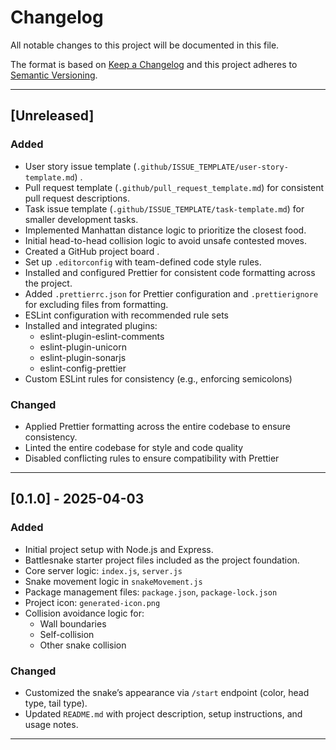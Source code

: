 # Changelog

All notable changes to this project will be documented in this file.

The format is based on [Keep a Changelog](https://keepachangelog.com/en/1.0.0/)
and this project adheres to [Semantic Versioning](https://semver.org/).

---

## [Unreleased]

### Added

- User story issue template (`.github/ISSUE_TEMPLATE/user-story-template.md`) .
- Pull request template (`.github/pull_request_template.md`) for consistent pull request descriptions.
- Task issue template (`.github/ISSUE_TEMPLATE/task-template.md`) for smaller development tasks.
- Implemented Manhattan distance logic to prioritize the closest food.
- Initial head-to-head collision logic to avoid unsafe contested moves.
- Created a GitHub project board .
- Set up `.editorconfig` with team-defined code style rules.
- Installed and configured Prettier for consistent code formatting across the project.
- Added `.prettierrc.json` for Prettier configuration and `.prettierignore` for excluding files from formatting.
- ESLint configuration with recommended rule sets
- Installed and integrated plugins:
  - eslint-plugin-eslint-comments
  - eslint-plugin-unicorn
  - eslint-plugin-sonarjs
  - eslint-config-prettier
- Custom ESLint rules for consistency (e.g., enforcing semicolons)

### Changed

- Applied Prettier formatting across the entire codebase to ensure consistency.
- Linted the entire codebase for style and code quality
- Disabled conflicting rules to ensure compatibility with Prettier

---

## [0.1.0] - 2025-04-03

### Added

- Initial project setup with Node.js and Express.
- Battlesnake starter project files included as the project foundation.
- Core server logic: `index.js`, `server.js`
- Snake movement logic in `snakeMovement.js`
- Package management files: `package.json`, `package-lock.json`
- Project icon: `generated-icon.png`
- Collision avoidance logic for:
  - Wall boundaries
  - Self-collision
  - Other snake collision

### Changed

- Customized the snake’s appearance via `/start` endpoint (color, head type, tail type).
- Updated `README.md` with project description, setup instructions, and usage notes.

---
